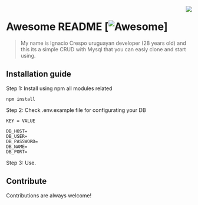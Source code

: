 <img src="icon.png" align="right" />

# Awesome README [![Awesome](https://cdn.pixabay.com/photo/2015/04/23/17/41/javascript-736400_960_720.png)]

> My name is Ignacio Crespo uruguayan developer (28 years old) and this its a simple CRUD with Mysql that you can easly clone and start using.

## Installation guide

Step 1: Install using npm all modules related

```
npm install
```

Step 2: Check .env.example file for configurating your DB

```
KEY = VALUE

DB_HOST=
DB_USER=
DB_PASSWORD=
DB_NAME=
DB_PORT=
```

Step 3: Use.

## Contribute

Contributions are always welcome!
